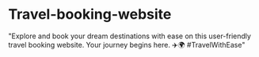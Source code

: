 # Travel-booking-website
"Explore and book your dream destinations with ease on this user-friendly travel booking website. Your journey begins here. ✈️🌍 #TravelWithEase"

